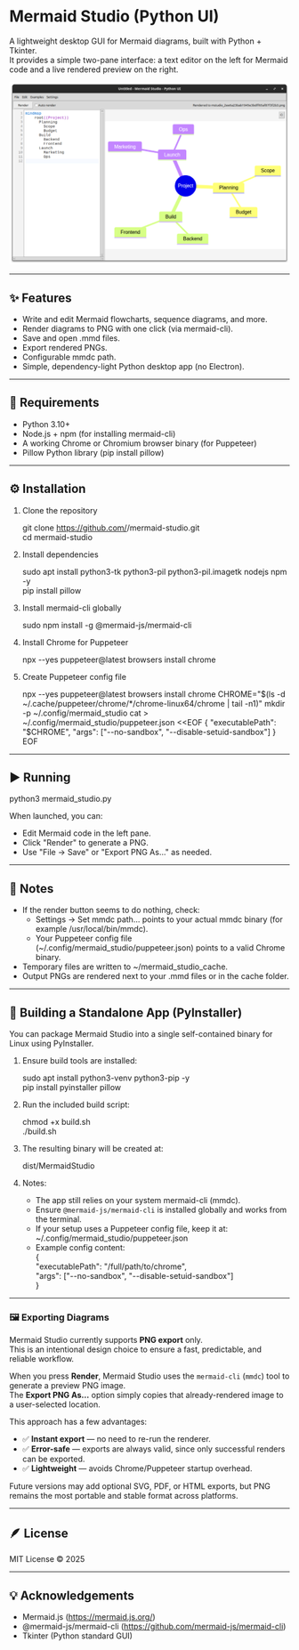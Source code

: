 # Mermaid Studio (Python UI)

A lightweight desktop GUI for Mermaid diagrams, built with Python + Tkinter.  
It provides a simple two-pane interface: a text editor on the left for Mermaid code and a live rendered preview on the right.

![Mermaid Studio Screenshot](Screenshot.png)

---

## ✨ Features

- Write and edit Mermaid flowcharts, sequence diagrams, and more.
- Render diagrams to PNG with one click (via mermaid-cli).
- Save and open .mmd files.
- Export rendered PNGs.
- Configurable mmdc path.
- Simple, dependency-light Python desktop app (no Electron).

---

## 🧩 Requirements

- Python 3.10+
- Node.js + npm (for installing mermaid-cli)
- A working Chrome or Chromium browser binary (for Puppeteer)
- Pillow Python library (pip install pillow)

---

## ⚙️ Installation

1. Clone the repository

   git clone https://github.com/<yourusername>/mermaid-studio.git  
   cd mermaid-studio

2. Install dependencies

   sudo apt install python3-tk python3-pil python3-pil.imagetk nodejs npm -y  
   pip install pillow

3. Install mermaid-cli globally

   sudo npm install -g @mermaid-js/mermaid-cli

4. Install Chrome for Puppeteer

   npx --yes puppeteer@latest browsers install chrome

5. Create Puppeteer config file

   npx --yes puppeteer@latest browsers install chrome
   CHROME="$(ls -d ~/.cache/puppeteer/chrome/*/chrome-linux64/chrome | tail -n1)"
   mkdir -p ~/.config/mermaid_studio
   cat > ~/.config/mermaid_studio/puppeteer.json <<EOF
   {
   "executablePath": "$CHROME",
   "args": ["--no-sandbox", "--disable-setuid-sandbox"]
   }
   EOF


---

## ▶️ Running

   python3 mermaid_studio.py

When launched, you can:  
- Edit Mermaid code in the left pane.  
- Click "Render" to generate a PNG.  
- Use "File → Save" or "Export PNG As..." as needed.

---

## 🧠 Notes

- If the render button seems to do nothing, check:  
  - Settings → Set mmdc path... points to your actual mmdc binary (for example /usr/local/bin/mmdc).  
  - Your Puppeteer config file (~/.config/mermaid_studio/puppeteer.json) points to a valid Chrome binary.  
- Temporary files are written to ~/mermaid_studio_cache.  
- Output PNGs are rendered next to your .mmd files or in the cache folder.

---

## 🧱 Building a Standalone App (PyInstaller)

You can package Mermaid Studio into a single self-contained binary for Linux using PyInstaller.

1. Ensure build tools are installed:

   sudo apt install python3-venv python3-pip -y  
   pip install pyinstaller pillow

2. Run the included build script:

   chmod +x build.sh  
   ./build.sh

3. The resulting binary will be created at:

   dist/MermaidStudio

4. Notes:
   - The app still relies on your system mermaid-cli (mmdc).  
   - Ensure `@mermaid-js/mermaid-cli` is installed globally and works from the terminal.  
   - If your setup uses a Puppeteer config file, keep it at:  
     ~/.config/mermaid_studio/puppeteer.json  
   - Example config content:  
     {  
       "executablePath": "/full/path/to/chrome",  
       "args": ["--no-sandbox", "--disable-setuid-sandbox"]  
     }

---
### 🖼️ Exporting Diagrams

Mermaid Studio currently supports **PNG export** only.  
This is an intentional design choice to ensure a fast, predictable, and reliable workflow.

When you press **Render**, Mermaid Studio uses the `mermaid-cli` (`mmdc`) tool to generate a preview PNG image.  
The **Export PNG As…** option simply copies that already-rendered image to a user-selected location.  

This approach has a few advantages:
- ✅ **Instant export** — no need to re-run the renderer.  
- ✅ **Error-safe** — exports are always valid, since only successful renders can be exported.  
- ✅ **Lightweight** — avoids Chrome/Puppeteer startup overhead.  

Future versions may add optional SVG, PDF, or HTML exports, but PNG remains the most portable and stable format across platforms.

---

## 🪶 License

MIT License © 2025

---

## 💡 Acknowledgements

- Mermaid.js (https://mermaid.js.org/)  
- @mermaid-js/mermaid-cli (https://github.com/mermaid-js/mermaid-cli)  
- Tkinter (Python standard GUI)
